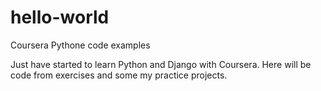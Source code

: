 # hello-world
Coursera Pythone code examples

Just have started to learn Python and Django with Coursera. Here will be code from exercises and some my practice projects.
